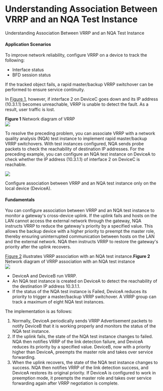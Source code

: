 Understanding Association Between VRRP and an NQA Test Instance
===============================================================

Understanding Association Between VRRP and an NQA Test Instance

#### Application Scenarios

To improve network reliability, configure VRRP on a device to track the following:

* Interface status
* BFD session status

If the tracked object fails, a rapid master/backup VRRP switchover can be performed to ensure service continuity.

In [Figure 1](#EN-US_CONCEPT_0000001130784046__fig_dc_vrp_vrrp_feature_013101), however, if interface 2 on DeviceC goes down and its IP address (10.3.1.1) becomes unreachable, VRRP is unable to detect the fault. As a result, user traffic is lost.

**Figure 1** Network diagram of VRRP  
![](figure/en-us_image_0000001130624280.png)

To resolve the preceding problem, you can associate VRRP with a network quality analysis (NQA) test instance to implement rapid master/backup VRRP switchovers. With test instances configured, NQA sends probe packets to check the reachability of destination IP addresses. For the preceding example, you can configure an NQA test instance on DeviceA to check whether the IP address (10.3.1.1) of interface 2 on DeviceC is reachable.

![](public_sys-resources/note_3.0-en-us.png) 

Configure association between VRRP and an NQA test instance only on the local device (DeviceA).



#### Fundamentals

You can configure association between VRRP and an NQA test instance to monitor a gateway's cross-device uplink. If the uplink fails and hosts on the LAN cannot access the external network through the gateway, NQA instructs VRRP to reduce the gateway's priority by a specified value. This allows the backup device with a higher priority to preempt the master role, thereby ensuring uninterrupted communication between hosts on the LAN and the external network. NQA then instructs VRRP to restore the gateway's priority after the uplink recovers.

[Figure 2](#EN-US_CONCEPT_0000001130784046__fig108815382486) illustrates VRRP association with an NQA test instance.**Figure 2** Network diagram of VRRP association with an NQA test instance  
![](figure/en-us_image_0000001130784076.png)

* DeviceA and DeviceB run VRRP.
* An NQA test instance is created on DeviceA to detect the reachability of the destination IP address 10.3.1.1.
* If the status of the NQA test instance is Failed, DeviceA reduces its priority to trigger a master/backup VRRP switchover. A VRRP group can track a maximum of eight NQA test instances.

The implementation is as follows:

1. Normally, DeviceA periodically sends VRRP Advertisement packets to notify DeviceB that it is working properly and monitors the status of the NQA test instance.
2. If the uplink fails, the state of the NQA test instance changes to failed. NQA then notifies VRRP of the link detection failure, and DeviceA reduces its priority by a specified value. DeviceB, now with a priority higher than DeviceA, preempts the master role and takes over service forwarding.
3. When the uplink recovers, the state of the NQA test instance changes to success. NQA then notifies VRRP of the link detection success, and DeviceA restores its original priority. If DeviceA is configured to work in preemption mode, it preempts the master role and takes over service forwarding again after VRRP negotiation is complete.